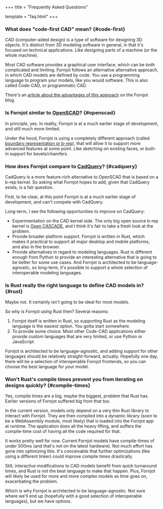 +++
title = "Frequently Asked Questions"

template = "faq.html"
+++

### What does "code-first CAD" mean? {#code-first}

CAD (computer-aided design) is a type of software for designing 3D objects. It's distinct from 3D modeling software in general, in that it's focused on technical applications. Like designing parts of a machine (or the whole machine).

Most CAD software provides a graphical user interface, which can be both complicated and limiting. Fornjot follows an alternative alternative approach, in which CAD models are defined by code. You use a programming language to program your models, like you would software. This is also called Code-CAD, or programmatic CAD.

There's an [article about the advantages of this approach](https://www.fornjot.app/blog/code-cad-advantages/) on the Fornjot blog.


### Is Fornjot similar to [OpenSCAD](https://openscad.org/)? {#openscad}

In principle, yes. In reality, Fornjot is at a much earlier stage of development, and still much more limited.

Under the hood, Fornjot is using a completely different approach (called [boundary representation or b-rep](https://www.fornjot.app/blog/why-fornjot-is-using-boundary-representation/)), that will allow it to support more advanced features at some point. Like sketching on existing faces, or built-in support for bevels/chamfers.


### How does Fornjot compare to [CadQuery](https://cadquery.readthedocs.io/en/latest/intro.html)? {#cadquery}

CadQuery is a more feature-rich alternative to OpenSCAD that is based on a b-rep kernel. So asking what Fornjot hopes to add, given that CadQuery exists, is a fair question.

First, to be clear, at this point Fornjot is at a much earlier stage of development, and can't compete with CadQuery.

Long-term, I see the following opportunities to improve on CadQuery:

- Experimentation on the CAD kernel side. The only big open source b-rep kernel is [Open CASCADE](https://www.opencascade.com/open-cascade-technology/), and I think it's fair to take a fresh look at the problem.
- Provide broader platform support. Fornjot is written in Rust, which makes it practical to support all major desktop and mobile platforms, and also in the browser.
- Provide alternatives in regard to modeling languages. Rust is different enough from Python to provide an interesting alternative that is going to be better for some use cases. And Fornjot is architected to be language-agnostic, so long-term, it's possible to support a whole selection of interoperable modeling languages.


### Is Rust really the right language to define CAD models in? {#rust}

Maybe not. It certainly isn't going to be ideal for most models.

So why is Fornjot using Rust then? Several reasons:

1. Fornjot itself is written in Rust, so supporting Rust as the modeling language is the easiest option. You gotta start somewhere.
2. To provide some choice. Most other Code-CAD applications either provide custom languages that are very limited, or use Python or JavaScript.

Fornjot is architected to be language-agnostic, and adding support for other languages should be relatively straight-forward, actually. Hopefully one day, there will be a selection of interoperable Fornjot frontends, so you can choose the best language for *your* model.


### Won't Rust's compile times prevent you from iterating on designs quickly? {#compile-times}

Yes, compile times are a big, maybe the biggest, problem that Rust has. Earlier versions of Fornjot suffered big from that too.

In the current version, models only depend on a very thin Rust library to interact with Fornjot. They are then compiled into a dynamic library (soon to be a WebAssembly module, most likely) that is loaded into the Fornjot app at runtime. The application does all the heavy lifting, and suffers the compile-time cost of having all the code required for that.

It works pretty well for now. Current Fornjot models have compile-times of under 500ms (and that's not on the latest hardware). Not much effort has gone into optimizing this. It's conceivable that further optimizations (like using a different linker) could improve compile times drastically.

Still, interactive modifications to CAD models benefit from quick turnaround times, and Rust is not the best language to make that happen. Plus, Fornjot will likely be used for more and more complex models as time goes on, exacerbating the problem.

Which is why Fornjot is architected to be language-agnostic. Not sure where we'll end up (hopefully with a good selection of interoperable languages), but we have options.
